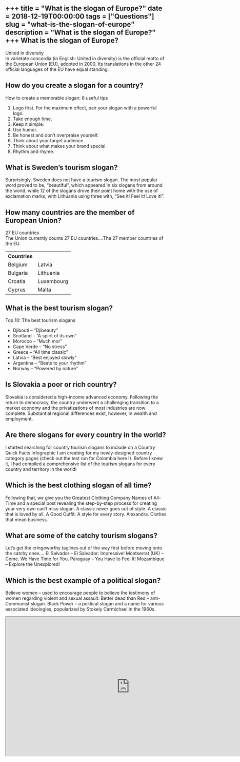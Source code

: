 +++
title = "What is the slogan of Europe?"
date = 2018-12-19T00:00:00
tags = ["Questions"]
slug = "what-is-the-slogan-of-europe"
description = "What is the slogan of Europe?"
+++
What is the slogan of Europe?
-----------------------------

United in diversity  
In varietate concordia (in English: United in diversity) is the official motto of the European Union (EU), adopted in 2000. Its translations in the other 24 official languages of the EU have equal standing.

How do you create a slogan for a country?
-----------------------------------------

How to create a memorable slogan: 8 useful tips

1. Logo first. For the maximum effect, pair your slogan with a powerful logo.
2. Take enough time.
3. Keep it simple.
4. Use humor.
5. Be honest and don’t overpraise yourself.
6. Think about your target audience.
7. Think about what makes your brand special.
8. Rhythm and rhyme.

What is Sweden’s tourism slogan?
--------------------------------

Surprisingly, Sweden does not have a tourism slogan. The most popular word proved to be, “beautiful”, which appeared in six slogans from around the world, while 12 of the slogans drove their point home with the use of exclamation marks, with Lithuania using three with, “See it! Feel it! Love it!”.

How many countries are the member of European Union?
----------------------------------------------------

27 EU countries  
The Union currently counts 27 EU countries….The 27 member countries of the EU.

<table><tr><th>Countries</th></tr><tr><td>Belgium</td><td>Latvia</td></tr><tr><td>Bulgaria</td><td>Lithuania</td></tr><tr><td>Croatia</td><td>Luxembourg</td></tr><tr><td>Cyprus</td><td>Malta</td></tr></table>

What is the best tourism slogan?
--------------------------------

Top 10: The best tourism slogans

- Djibouti – “Djibeauty”
- Scotland – “A spirit of its own”
- Morocco – “Much mor”
- Cape Verde – “No stress”
- Greece – “All time classic”
- Latvia – “Best enjoyed slowly”
- Argentina – “Beats to your rhythm”
- Norway – “Powered by nature”

Is Slovakia a poor or rich country?
-----------------------------------

Slovakia is considered a high-income advanced economy. Following the return to democracy, the country underwent a challenging transition to a market economy and the privatizations of most industries are now complete. Substantial regional differences exist, however, in wealth and employment.

Are there slogans for every country in the world?
-------------------------------------------------

I started searching for country tourism slogans to include on a Country Quick Facts Infographic I am creating for my newly-designed country category pages (check out the test run for Colombia here !). Before I knew it, I had compiled a comprehensive list of the tourism slogans for every country and territory in the world!

Which is the best clothing slogan of all time?
----------------------------------------------

Following that, we give you the Greatest Clothing Company Names of All-Time and a special post revealing the step-by-step process for creating your very own can’t miss slogan. A classic never goes out of style. A classic that is loved by all. A Good Outfit. A style for every story. Alexandra. Clothes that mean business.

What are some of the catchy tourism slogans?
--------------------------------------------

Let’s get the cringeworthy taglines out of the way first before moving onto the catchy ones…. El Salvador – El Salvador: Impressive! Montserrat (UK) – Come. We Have Time for You. Paraguay – You Have to Feel It! Mozambique – Explore the Unexplored!

Which is the best example of a political slogan?
------------------------------------------------

Believe women – used to encourage people to believe the testimony of women regarding violent and sexual assault. Better dead than Red – anti-Communist slogan. Black Power – a political slogan and a name for various associated ideologies, popularized by Stokely Carmichael in the 1960s.

<iframe allow="accelerometer; autoplay; clipboard-write; encrypted-media; gyroscope; picture-in-picture" allowfullscreen="" class="__youtube_prefs__  epyt-is-override  no-lazyload" data-no-lazy="1" data-origheight="433" data-origwidth="770" data-skipgform_ajax_framebjll="" height="433" id="_ytid_20147" loading="lazy" src="https://www.youtube.com/embed/wcjPWHxJKzY?enablejsapi=1&autoplay=0&cc_load_policy=0&cc_lang_pref=&iv_load_policy=1&loop=0&modestbranding=0&rel=1&fs=1&playsinline=0&autohide=2&theme=dark&color=red&controls=1&" title="YouTube player" width="770"></iframe>